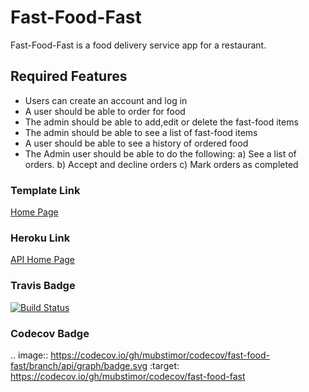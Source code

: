 # Fast-Food-Fast

Fast-Food-Fast is a food delivery service app for a restaurant.

## Required Features

* Users can create an account and log in
* A user should be able to order for food
* The admin should be able to add,edit or delete the fast-food items
* The admin should be able to see a list of fast-food items
* A user should be able to see a history of ordered food
* The Admin user should be able to do the following: a) See a list of orders. b) Accept and decline orders
 c) Mark orders as completed


### Template Link

[Home Page](https://mubstimor.github.io/fast-food-fast/)

### Heroku Link

[API Home Page](https://tims-fast-food.herokuapp.com/)

### Travis Badge
[![Build Status](https://travis-ci.com/mubstimor/fast-food-fast.svg?branch=api)](https://travis-ci.com/mubstimor/fast-food-fast)

### Codecov Badge
.. image:: https://codecov.io/gh/mubstimor/codecov/fast-food-fast/branch/api/graph/badge.svg
  :target: https://codecov.io/gh/mubstimor/codecov/fast-food-fast